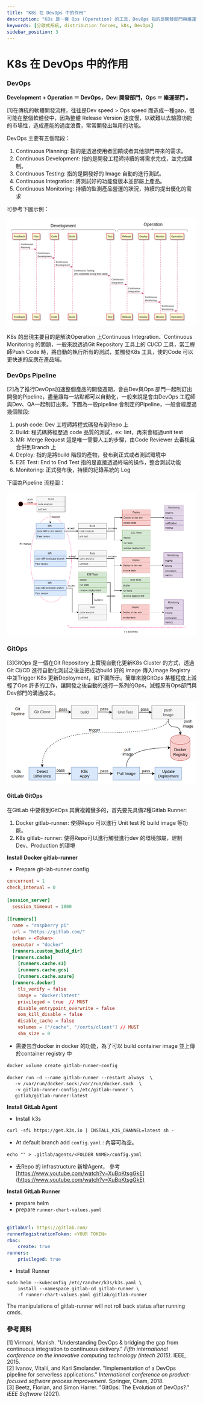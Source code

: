 ```yaml
---
title: "K8s 在 DevOps 中的作用"
description: "K8s 是一套 Ops (Operation) 的工具，DevOps 指的是開發部門與維運部門的整合(Dev + Ops)，然而由於實務上，往往開發速度 > 維運部署的速度，因此 DevOps 的議題往往是產品開發的重點。GitOps 則是自動化部屬與整合的產物，搭配 Git Repository 工具使用，快速的將產品部署於 K8s cluster中。"
keywords: [分散式系統, distribution forces, k8s, DevOps]
sidebar_position: 3
---
```


# K8s 在 DevOps 中的作用

### DevOps

**Development + Operation ＝ DevOps，Dev: 開發部門，Ops ＝ 維運部門 。**

[1]在傳統的軟體開發流程，往往是Dev speed > Ops speed 而造成一種gap，很可能在整個軟體發中，因為整體 Release Version 速度慢，以致難以去驗證功能的市場性，造成產能的過度浪費，常常開發出無用的功能。

DevOps 主要有五個階段：

1. Continuous Planning: 指的是透過使用者回饋或者其他部門帶來的需求。
2. Continuous Development: 指的是開發工程師持續的將需求完成，並完成建制。
3. Continuous Testing: 指的是開發好的 Image 自動的進行測試。
4. Continuous Integration: 將測試好的功能發版本並部屬上產品。
5. Continuous Monitoring: 持續的監測產品營運的狀況，持續的提出優化的需求

可參考下圖示例：

![](<../../static/img/article/assets/Untitled Diagram.drawio (1).png>)

K8s 的出現主要目的是解決Operation 上Continuous Integration、Continuous Monitoring 的問題，一般來說透過Git Repository  工具上的 CI/CD 工具，當工程師Push Code 時，將自動的執行所有的測試，並觸發K8s 工具，使的Code 可以更快速的反應在產品端。

### DevOps Pipeline

\[2]為了推行DevOps加速整個產品的開發週期，會由Dev與Ops 部門一起制訂出開發的Pipeline，盡量讓每一站點都可以自動化，一般來說是會由DevOps 工程師與Dev、QA一起制訂出來。下圖為一般pipeline 會制定的Pipeline，一般會經歷過幾個階段:

1. push code: Dev 工程師將程式碼發布到Repo 上
2. Build: 程式碼將經歷過 code 品質的測試，ex: lint，再來會經過unit test&#x20;
3. MR: Merge Request 這是唯一需要人工的步驟，由Code Reviewer 去審核且合併到Branch 上
4. Deploy: 指的是將build 階段的產物，發布到正式或者測試環境中
5. E2E Test: End to End Test 指的是直接透過終端的操作，整合測試功能
6. Monitoring: 正式發布後，持續的紀錄系統的 Log

下圖為Pipeline 流程圖：

![](<../../static/img/article/assets/Untitled Diagram.drawio (1) (2).png>)

### GitOps

\[3]GitOps 是一個在Git Repository 上實現自動化更新K8s Cluster 的方式，透過Git CI/CD 進行自動化測試之後並把成功build 好的 image 傳入Image Registry 中並Trigger K8s 更新Deployment，如下圖所示。簡單來說GitOps 某種程度上減輕了Ops 許多的工作，讓開發之後自動的進行一系列的Ops，減輕原有Ops部門與Dev部門的溝通成本。

![](<../../static/img/article/assets/image (24) (1) (1).png>)

#### GitLab GitOps

在GitLab 中要做到GitOps 其實複雜蠻多的，首先要先具備2種Gitlab Runner:

1. Docker gitlab-runner: 使得Repo 可以進行 Unit test 和 build image 等功能。
2. K8s gitlab- runner:  使得Repo可以進行觸發進行dev 的環境部屬，建制Dev、Production 的環境

**Install Docker gitlab-runner**

* Prepare git-lab-runner config

```toml
concurrent = 1
check_interval = 0

[session_server]
  session_timeout = 1800

[[runners]]
  name = "raspberry pi"
  url = "https://gitlab.com/"
  token = <Token>
  executor = "docker"
  [runners.custom_build_dir]
  [runners.cache]
    [runners.cache.s3]
    [runners.cache.gcs]
    [runners.cache.azure]
  [runners.docker]
    tls_verify = false
    image = "docker:latest"
    privileged = true  // MUST
    disable_entrypoint_overwrite = false
    oom_kill_disable = false
    disable_cache = false
    volumes = ["/cache", "/certs/client"] // MUST
    shm_size = 0
```

* 需要包含docker in docker 的功能，為了可以 build container image 並上傳於container registry 中

```shell
docker volume create gitlab-runner-config

docker run -d --name gitlab-runner --restart always  \
   -v /var/run/docker.sock:/var/run/docker.sock  \
   -v gitlab-runner-config:/etc/gitlab-runner \
   gitlab/gitlab-runner:latest
```

**Install GitLab Agent**

* Install k3s

```shell
curl -sfL https://get.k3s.io | INSTALL_K3S_CHANNEL=latest sh -
```

* At default branch add `config.yaml` :  內容可為空。

```shell
echo "" > .gitlab/agents/<FOLDER NAME>/config.yaml  
```

* 去Repo 的 infrastructure 新增Agent， 參考[https://www.youtube.com/watch?v=XuBpKtsgGkE](https://www.youtube.com/watch?v=XuBpKtsgGkE)

**Install GitLab Runner**

* prepare helm
* prepare `runner-chart-values.yaml`

```yaml

gitlabUrl: https://gitlab.com/
runnerRegistrationToken: <YOUR TOKEN>
rbac:
    create: true
runners:
    privileged: true
```

* Install Runner

```shell
sudo helm --kubeconfig /etc/rancher/k3s/k3s.yaml \
    install --namespace gitlab-cd gitlab-runner \
    -f runner-chart-values.yaml gitlab/gitlab-runner
```

The manipulations of gitlab-runner will not roll back status after running cmds.


### 參考資料

[1] Virmani, Manish. "Understanding DevOps & bridging the gap from continuous integration to continuous delivery." _Fifth international conference on the innovative computing technology (intech 2015)_. IEEE, 2015. <br/>
[2] Ivanov, Vitalii, and Kari Smolander. "Implementation of a DevOps pipeline for serverless applications." _International conference on product-focused software process improvement_. Springer, Cham, 2018. <br/>
[3] Beetz, Florian, and Simon Harrer. "GitOps: The Evolution of DevOps?." _IEEE Software_ (2021). <br/>
